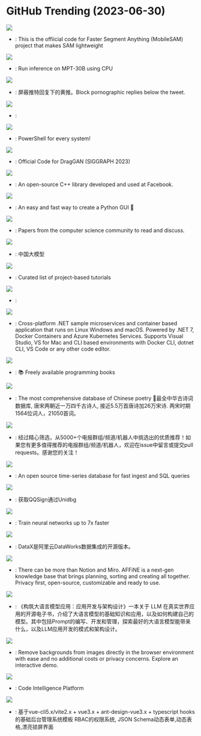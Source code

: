 # GitHub Trending (2023-06-30)

![](https://img.shields.io/badge/Jupyter%20Notebook-New%20923-green?style=flat-square&logo=appveyor)
- [](https://github.comundefined): This is the offiicial code for Faster Segment Anything (MobileSAM) project that makes SAM lightweight

![](https://img.shields.io/badge/Python-New%2090-green?style=flat-square&logo=appveyor)
- [](https://github.comundefined): Run inference on MPT-30B using CPU

![](https://img.shields.io/badge/JavaScript-New%20107-green?style=flat-square&logo=appveyor)
- [](https://github.comundefined): 屏蔽推特回复下的黄推。Block pornographic replies below the tweet.

![](https://img.shields.io/badge/none-New%20275-green?style=flat-square&logo=appveyor)
- [](https://github.comundefined): 

![](https://img.shields.io/badge/C%23-New%20143-green?style=flat-square&logo=appveyor)
- [](https://github.comundefined): PowerShell for every system!

![](https://img.shields.io/badge/Python-New%20823-green?style=flat-square&logo=appveyor)
- [](https://github.comundefined): Official Code for DragGAN (SIGGRAPH 2023)

![](https://img.shields.io/badge/C%2B%2B-New%2073-green?style=flat-square&logo=appveyor)
- [](https://github.comundefined): An open-source C++ library developed and used at Facebook.

![](https://img.shields.io/badge/Python-New%20217-green?style=flat-square&logo=appveyor)
- [](https://github.comundefined): An easy and fast way to create a Python GUI 🐍

![](https://img.shields.io/badge/Shell-New%20161-green?style=flat-square&logo=appveyor)
- [](https://github.comundefined): Papers from the computer science community to read and discuss.

![](https://img.shields.io/badge/none-New%20151-green?style=flat-square&logo=appveyor)
- [](https://github.comundefined): 中国大模型

![](https://img.shields.io/badge/none-New%20333-green?style=flat-square&logo=appveyor)
- [](https://github.comundefined): Curated list of project-based tutorials

![](https://img.shields.io/badge/JavaScript-New%20131-green?style=flat-square&logo=appveyor)
- [](https://github.comundefined): 

![](https://img.shields.io/badge/C%23-New%2032-green?style=flat-square&logo=appveyor)
- [](https://github.comundefined): Cross-platform .NET sample microservices and container based application that runs on Linux Windows and macOS. Powered by .NET 7, Docker Containers and Azure Kubernetes Services. Supports Visual Studio, VS for Mac and CLI based environments with Docker CLI, dotnet CLI, VS Code or any other code editor.

![](https://img.shields.io/badge/none-New%20286-green?style=flat-square&logo=appveyor)
- [](https://github.comundefined): 📚 Freely available programming books

![](https://img.shields.io/badge/JavaScript-New%2068-green?style=flat-square&logo=appveyor)
- [](https://github.comundefined): The most comprehensive database of Chinese poetry 🧶最全中华古诗词数据库, 唐宋两朝近一万四千古诗人, 接近5.5万首唐诗加26万宋诗. 两宋时期1564位词人，21050首词。

![](https://img.shields.io/badge/Python-New%20124-green?style=flat-square&logo=appveyor)
- [](https://github.comundefined): 经过精心筛选，从5000+个电报群组/频道/机器人中挑选出的优质推荐！如果您有更多值得推荐的电报群组/频道/机器人，欢迎在issue中留言或提交pull requests。感谢您的关注！

![](https://img.shields.io/badge/Java-New%2012-green?style=flat-square&logo=appveyor)
- [](https://github.comundefined): An open source time-series database for fast ingest and SQL queries

![](https://img.shields.io/badge/Kotlin-New%2064-green?style=flat-square&logo=appveyor)
- [](https://github.comundefined): 获取QQSign通过Unidbg

![](https://img.shields.io/badge/Python-New%20139-green?style=flat-square&logo=appveyor)
- [](https://github.comundefined): Train neural networks up to 7x faster

![](https://img.shields.io/badge/Java-New%2010-green?style=flat-square&logo=appveyor)
- [](https://github.comundefined): DataX是阿里云DataWorks数据集成的开源版本。

![](https://img.shields.io/badge/TypeScript-New%20294-green?style=flat-square&logo=appveyor)
- [](https://github.comundefined): There can be more than Notion and Miro. AFFiNE is a next-gen knowledge base that brings planning, sorting and creating all together. Privacy first, open-source, customizable and ready to use.

![](https://img.shields.io/badge/Rust-New%2040-green?style=flat-square&logo=appveyor)
- [](https://github.comundefined): 《构筑大语言模型应用：应用开发与架构设计》一本关于 LLM 在真实世界应用的开源电子书，介绍了大语言模型的基础知识和应用，以及如何构建自己的模型。其中包括Prompt的编写、开发和管理，探索最好的大语言模型能带来什么，以及LLM应用开发的模式和架构设计。

![](https://img.shields.io/badge/TypeScript-New%20413-green?style=flat-square&logo=appveyor)
- [](https://github.comundefined): Remove backgrounds from images directly in the browser environment with ease and no additional costs or privacy concerns. Explore an interactive demo.

![](https://img.shields.io/badge/Go-New%2047-green?style=flat-square&logo=appveyor)
- [](https://github.comundefined): Code Intelligence Platform

![](https://img.shields.io/badge/Vue-New%205-green?style=flat-square&logo=appveyor)
- [](https://github.comundefined): 基于vue-cli5.x/vite2.x + vue3.x + ant-design-vue3.x + typescript hooks 的基础后台管理系统模板 RBAC的权限系统, JSON Schema动态表单,动态表格,漂亮锁屏界面

